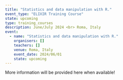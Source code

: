 ```yaml
---
title: "Statistics and data manipulation with R."
event_type: "ELIXIR Training Course"
state: upcoming
type: training_courses
description: June/July 2024 <br> Roma, Italy
event:
  - name: "Statistics and data manipulation with R."
    organisers: []
    teachers: []
    venue: Roma, Italy
    event_date: 2024/06/01
    state: upcoming
---
```


More information will be provided here when available!
